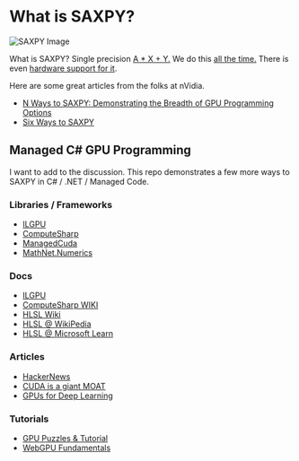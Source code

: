 # What is SAXPY?

![SAXPY Image](https://developer-blogs.nvidia.com/wp-content/uploads/2021/03/SAXPY.png)

What is SAXPY?  Single precision [A * X + Y.](https://en.wikipedia.org/wiki/Basic_Linear_Algebra_Subprograms#Level_1)  We do this [all the time.](https://en.wikipedia.org/wiki/Multiply%E2%80%93accumulate_operation)  There is even [hardware support for it](https://en.wikipedia.org/wiki/FMA_instruction_set).

Here are some great articles from the folks at nVidia.

- [N Ways to SAXPY: Demonstrating the Breadth of GPU Programming Options](https://developer.nvidia.com/blog/n-ways-to-saxpy-demonstrating-the-breadth-of-gpu-programming-options/)
- [Six Ways to SAXPY](https://developer.nvidia.com/blog/six-ways-saxpy/)

## Managed C# GPU Programming

I want to add to the discussion.  This repo demonstrates a few more ways to SAXPY in C# / .NET / Managed Code.

### Libraries / Frameworks
- [ILGPU](https://ilgpu.net/)
- [ComputeSharp](https://github.com/Sergio0694/ComputeSharp)
- [ManagedCuda](https://github.com/kunzmi/managedCuda)
- [MathNet.Numerics](https://numerics.mathdotnet.com/)
### Docs
- [ILGPU](https://ilgpu.net/docs/)
- [ComputeSharp WIKI](https://github.com/Sergio0694/ComputeSharp/wiki/3.-Getting-started-%F0%9F%93%96)
- [HLSL Wiki](https://en.wikibooks.org/wiki/Cg_Programming/Unity/Compute_Shaders)
- [HLSL @ WikiPedia](https://en.wikipedia.org/wiki/High-Level_Shader_Language)
- [HLSL @ Microsoft Learn](https://learn.microsoft.com/en-us/windows/win32/direct3dhlsl/dx-graphics-hlsl)
### Articles
- [HackerNews](https://news.ycombinator.com/item?id=40393873)
- [CUDA is a giant MOAT](https://weightythoughts.com/p/cuda-is-still-a-giant-moat-for-nvidia)
- [GPUs for Deep Learning](https://timdettmers.com/2023/01/30/which-gpu-for-deep-learning/comment-page-1/)
### Tutorials
- [GPU Puzzles & Tutorial](https://www.youtube.com/watch?v=K4T-YwsOxrM)
- [WebGPU Fundamentals](https://webgpufundamentals.org/webgpu/lessons/webgpu-fundamentals.html)
